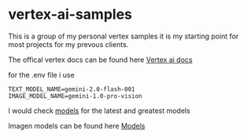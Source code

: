 # vertex-ai-samples

This is a group of my personal vertex samples it is my starting point for most projects for my prevous clients.


The offical vertex docs can be found here [Vertex ai docs](https://cloud.google.com/vertex-ai/generative-ai/docs/overview)


for the .env file i use 

    TEXT_MODEL_NAME=gemini-2.0-flash-001
    IMAGE_MODEL_NAME=gemini-1.0-pro-vision

I would check [models](https://cloud.google.com/vertex-ai/generative-ai/docs/learn/models) for the latest and greatest models

Imagen models can be found here [Models](https://cloud.google.com/vertex-ai/generative-ai/docs/image/generate-images)
